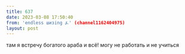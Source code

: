 ```yaml
---
title: 637
date: 2023-03-08 17:50:40
from: 'endless шизing ⍼' (channel1162404975)
layout: post
---
```


там я встречу богатого араба и всё! могу не работать и не учиться
